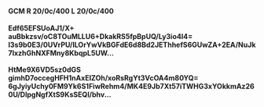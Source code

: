 #### GCM R 20/0c/400 L 20/0c/400
**Edf65EFSUoAJ1/X+**<br/>**auBbkzsv/oC8TOuMLLU6+DkakRS5fpBpUQ/Ly3io4l4=**<br/>**l3s9b0E3/0UVrPU/ILOrYwVkBGFdE6d8Bd2JEThhefS6GUwZA+2EA/NuJk7lxzhGhNXFMny8KbqpL5UW...**<br/><br/>
**HtMe9X6VD5sz0dGS**<br/>**gimhD7occegHFH1nAxEIZOh/xoRsRgYt3VcOA4m80YQ=**<br/>**6gJyiyUchy0FM9Yk6S1FiwRehm4/MK4E9Jb7Xt57iTWHG3xYOkkmAz260U/DlpgNgfXtS9KsSEQI/bhv...**